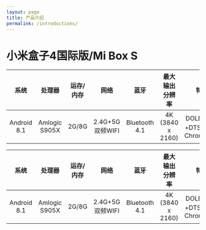 ```yaml
---
layout: page
title: 产品介绍
permalink: /introductions/
---
```

# 小米盒子4国际版/Mi Box S

|系统|处理器|运存/内存|网络|蓝牙|最大输出分辨率|特点|
|:-:|:-:|:-:|:-:|:-:|:-:|:-:|
|Android 8.1|Amlogic S905X|2G/8G|2.4G+5G双频WIFI|Bluetooth 4.1|4K (3840 x 2160)|DOLBY音效+DTS，内置Chromecast|

<center>
<table>
<thead>
<tr>
<th style="text-align:center">系统</th>
<th style="text-align:center">处理器</th>
<th style="text-align:center">运存/内存</th>
<th style="text-align:center">网络</th>
<th style="text-align:center">蓝牙</th>
<th style="text-align:center">最大输出分辨率</th>
<th style="text-align:center">特点</th>
</tr>
</thead>
<tbody>
<tr>
<td style="text-align:center">Android 8.1</td>
<td style="text-align:center">Amlogic S905X</td>
<td style="text-align:center">2G/8G</td>
<td style="text-align:center">2.4G+5G双频WIFI</td>
<td style="text-align:center">Bluetooth 4.1</td>
<td style="text-align:center">4K (3840 x 2160)</td>
<td style="text-align:center">DOLBY音效+DTS，内置Chromecast</td>
</tr>
</tbody>
</table>
</center>
